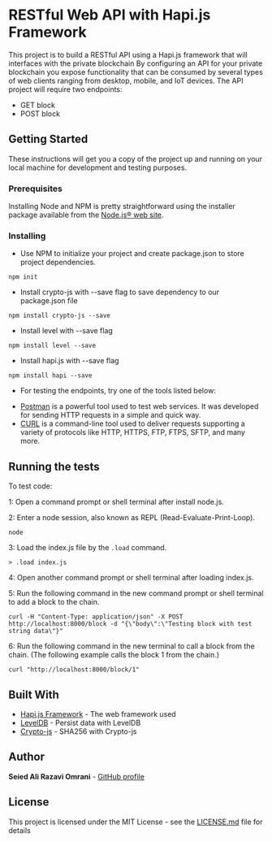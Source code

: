 # RESTful Web API with Hapi.js Framework

This project is to build a RESTful API using a Hapi.js framework that will interfaces with the private blockchain By configuring an API for your private blockchain you expose functionality that can be consumed by several types of web clients ranging from desktop, mobile, and IoT devices. The API project will require two endpoints:

* GET block
* POST block

## Getting Started

These instructions will get you a copy of the project up and running on your local machine for development and testing purposes.

### Prerequisites

Installing Node and NPM is pretty straightforward using the installer package available from the [Node.js® web site](https://nodejs.org/en/).

### Installing

- Use NPM to initialize your project and create package.json to store project dependencies.
```
npm init
```
- Install crypto-js with --save flag to save dependency to our package.json file
```
npm install crypto-js --save
```
- Install level with --save flag
```
npm install level --save
```
- Install hapi.js with --save flag
```
npm install hapi --save
```

- For testing the endpoints, try one of the tools listed below:

 * [Postman](https://www.getpostman.com/) is a powerful tool used to test web services. It was developed for sending HTTP requests in a simple and quick way.
 * [CURL](https://curl.haxx.se/) is a command-line tool used to deliver requests supporting a variety of protocols like HTTP, HTTPS, FTP, FTPS, SFTP, and many more.

## Running the tests

To test code:

1: Open a command prompt or shell terminal after install node.js.

2: Enter a node session, also known as REPL (Read-Evaluate-Print-Loop).
```
node
```
3: Load the index.js file by the `.load` command.
```
> .load index.js
```
4: Open another command prompt or shell terminal after loading index.js.

5: Run the following command in the new command prompt or shell terminal to add a block to the chain.
```
curl -H "Content-Type: application/json" -X POST http://localhost:8000/block -d "{\"body\":\"Testing block with test string data\"}"
```
6: Run the following command in the new terminal to call a block from the chain. (The following example calls the block 1 from the chain.)
```
curl "http://localhost:8000/block/1"
```

## Built With

* [Hapi.js Framework](https://hapijs.com/) - The web framework used
* [LevelDB](https://github.com/Level/level) - Persist data with LevelDB
* [Crypto-js](https://www.npmjs.com/package/crypto-js) - SHA256 with Crypto-js

## Author

**Seied Ali Razavi Omrani** - [GitHub profile](https://github.com/seiedalirazaviomrani)

## License

This project is licensed under the MIT License - see the [LICENSE.md](LICENSE.md) file for details
